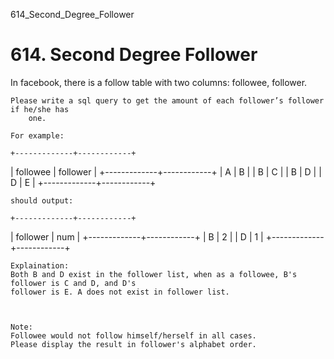 614_Second_Degree_Follower
# 614. Second Degree Follower

In facebook, there is a follow table with two columns: followee, follower.
    

    Please write a sql query to get the amount of each follower’s follower if he/she has
        one.

    For example:

    +-------------+------------+
| followee    | follower   |
+-------------+------------+
|     A       |     B      |
|     B       |     C      |
|     B       |     D      |
|     D       |     E      |
+-------------+------------+

    should output:

    +-------------+------------+
| follower    | num        |
+-------------+------------+
|     B       |  2         |
|     D       |  1         |
+-------------+------------+

    Explaination:
    Both B and D exist in the follower list, when as a followee, B's follower is C and D, and D's
    follower is E. A does not exist in follower list.
     

     
    Note:
    Followee would not follow himself/herself in all cases.
    Please display the result in follower's alphabet order.